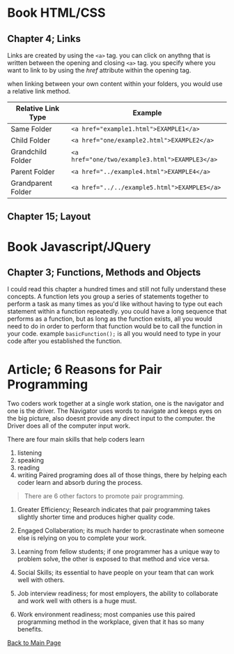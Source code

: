 # Book HTML/CSS
## Chapter 4; Links
Links are created by using the `<a>` tag.  you can click on anythng that is written between the opening and closing `<a>` tag.  you specify where you want to link to by using the *href* attribute within the opening tag.

when linking between your own content within your folders, you would use a relative link method.

Relative Link Type | Example
-------------------|----------------
Same Folder | `<a href="example1.html">EXAMPLE1</a>`
Child Folder | `<a href="one/example2.html">EXAMPLE2</a>`
Grandchild Folder | `<a href="one/two/example3.html">EXAMPLE3</a>`
Parent Folder | `<a href="../example4.html">EXAMPLE4</a>`
Grandparent Folder | `<a href="../../example5.html">EXAMPLE5</a>`


## Chapter 15; Layout

# Book Javascript/JQuery
## Chapter 3; Functions, Methods and Objects
I could read this chapter a hundred times and still not fully understand these concepts.  A function lets you group a series of statements together to perform a task as many times as you'd like without having to type out each statement within a function repeatedly.  you could have a long sequence that performs as a function, but as long as the function exists, all you would need to do in order to perform that function would be to call the function in your code.  example `basicFunction();` is all you would need to type in your code after you established the function.

# Article; 6 Reasons for Pair Programming
Two coders work together at a single work station, one is the navigator and one is the driver.  The Navigator uses words to navigate and keeps eyes on the big picture, also doesnt provide any direct input to the computer.  the Driver does all of the computer input work.

There are four main skills that help coders learn
1. listening
1. speaking
1. reading
1. writing
Paired programing does all of those things, there by helping each coder learn and absorb during the process.

>There are 6 other factors to promote pair programming.

1. Greater Efficiency; Research indicates that pair programming takes slightly shorter time and produces higher quality code.

1. Engaged Collaberation; its much harder to procrastinate when someone else is relying on you to complete your work.

1. Learning from fellow students; if one programmer has a unique way to problem solve, the other is exposed to that method and vice versa.

1. Social Skills; its essential to have people on your team that can work well with others.

1. Job interview readiness; for most employers, the ability to collaborate and work well with others is a huge must.

1. Work environment readiness; most companies use this paired programming method in the workplace, given that it has so many benefits.

[Back to Main Page](../README.md)